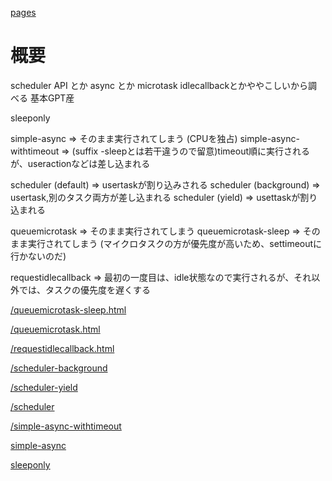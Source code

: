 [pages](https://imamiya-masaki.github.io/asyncjs-validater/)
# 概要

scheduler API とか async とか microtask idlecallbackとかややこしいから調べる
基本GPT産

sleeponly 

simple-async => そのまま実行されてしまう (CPUを独占)
simple-async-withtimeout => (suffix -sleepとは若干違うので留意)timeout順に実行されるが、useractionなどは差し込まれる

scheduler (default) => usertaskが割り込みされる
scheduler (background) => usertask,別のタスク両方が差し込まれる
scheduler (yield) => usettaskが割り込まれる

queuemicrotask => そのまま実行されてしまう
queuemicrotask-sleep => そのまま実行されてしまう (マイクロタスクの方が優先度が高いため、settimeoutに行かないのだ)

requestidlecallback => 最初の一度目は、idle状態なので実行されるが、それ以外では、タスクの優先度を遅くする

[/queuemicrotask-sleep.html](/queuemicrotask-sleep.html)

[/queuemicrotask.html](/queuemicrotask.html)

[/requestidlecallback.html](/requestidlecallback.html)

[/scheduler-background](/scheduler-background.html)

[/scheduler-yield](/scheduler-yield.html)

[/scheduler](/scheduler.html)

[/simple-async-withtimeout](/simple-async-withtimeout.html)

[simple-async](/simple-async.html)

[sleeponly](/sleeponly.html)